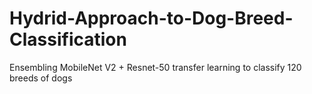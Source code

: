 # Hydrid-Approach-to-Dog-Breed-Classification
Ensembling MobileNet V2 + Resnet-50 transfer learning to classify 120 breeds of dogs
